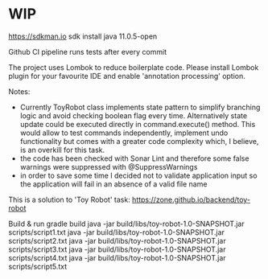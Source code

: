 # WIP

https://sdkman.io
sdk install java 11.0.5-open

Github CI pipeline runs tests after every commit

The project uses Lombok to reduce boilerplate code. Please install Lombok plugin for your favourite IDE and enable 'annotation processing' option.

Notes:  
- Currently ToyRobot class implements state pattern to simplify branching logic and avoid checking boolean flag every time. 
Alternatively state update could be executed directly in command.execute() method. This would allow to test commands independently, 
implement undo functionality but comes with a greater code complexity which, I believe, is an overkill for this task. 
- the code has been checked with Sonar Lint and therefore some false warnings were suppressed with @SuppressWarnings
- in order to save some time I decided not to validate application input so the application will fail in an absence of a valid file name

This is a solution to 'Toy Robot' task: 
https://zone.github.io/backend/toy-robot

Build & run
gradle build
java -jar build/libs/toy-robot-1.0-SNAPSHOT.jar scripts/script1.txt
java -jar build/libs/toy-robot-1.0-SNAPSHOT.jar scripts/script2.txt
java -jar build/libs/toy-robot-1.0-SNAPSHOT.jar scripts/script3.txt
java -jar build/libs/toy-robot-1.0-SNAPSHOT.jar scripts/script4.txt
java -jar build/libs/toy-robot-1.0-SNAPSHOT.jar scripts/script5.txt